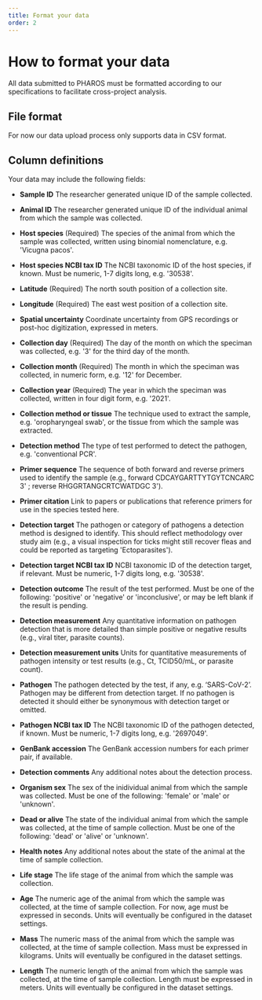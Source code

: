 ```yaml
---
title: Format your data
order: 2
---
```


# How to format your data

All data submitted to PHAROS must be formatted according to our specifications to facilitate cross-project analysis. 

## File format

For now our data upload process only supports data in CSV format.

[comment]: <> (You should be able to download the CSV template here.)

## Column definitions

Your data may include the following fields: 

[comment]: <> (If we are going to be updating these definitions regularly we will build a tool to pull the definitions automatically from the definitions file. If not updated regularly, continue to copy the definitions and paste them here.)

- **Sample ID** The researcher generated unique ID of the sample collected.

- **Animal ID** The researcher generated unique ID of the individual animal from which the sample was collected.

- **Host species** (Required) The species of the animal from which the sample was collected, written using binomial nomenclature, e.g. 'Vicugna pacos'.

- **Host species NCBI tax ID** The NCBI taxonomic ID of the host species, if known. Must be numeric, 1-7 digits long, e.g. '30538'.

- **Latitude** (Required) The north south position of a collection site.

- **Longitude** (Required) The east west position of a collection site.

- **Spatial uncertainty** Coordinate uncertainty from GPS recordings or post-hoc digitization, expressed in meters.

- **Collection day** (Required) The day of the month on which the speciman was collected, e.g. '3' for the third day of the month.

- **Collection month** (Required) The month in which the speciman was collected, in numeric form, e.g. '12' for December.

- **Collection year** (Required) The year in which the speciman was collected, written in four digit form, e.g. '2021'.

- **Collection method or tissue** The technique used to extract the sample, e.g. 'oropharyngeal swab', or the tissue from which the sample was extracted.

- **Detection method** The type of test performed to detect the pathogen, e.g. 'conventional PCR'.

- **Primer sequence** The sequence of both forward and reverse primers used to identify the sample (e.g., forward CDCAYGARTTYTGYTCNCARC 3' ; reverse RHGGRTANGCRTCWATDGC 3').

- **Primer citation** Link to papers or publications that reference primers for use in the species tested here.

- **Detection target** The pathogen or category of pathogens a detection method is designed to identify. This should reflect methodology over study aim (e.g., a visual inspection for ticks might still recover fleas and could be reported as targeting 'Ectoparasites').

- **Detection target NCBI tax ID** NCBI taxonomic ID of the detection target, if relevant. Must be numeric, 1-7 digits long, e.g. '30538'.

- **Detection outcome** The result of the test performed. Must be one of the following: 'positive' or 'negative' or 'inconclusive', or may be left blank if the result is pending.

- **Detection measurement** Any quantitative information on pathogen detection that is more detailed than simple positive or negative results (e.g., viral titer, parasite counts).

- **Detection measurement units** Units for quantitative measurements of pathogen intensity or test results (e.g., Ct, TCID50/mL, or parasite count).

- **Pathogen** The pathogen detected by the test, if any, e.g. ‘SARS-CoV-2’. Pathogen may be different from detection target. If no pathogen is detected it should either be synonymous with detection target or omitted.

- **Pathogen NCBI tax ID** The NCBI taxonomic ID of the pathogen detected, if known. Must be numeric, 1-7 digits long, e.g. '2697049'.

- **GenBank accession** The GenBank accession numbers for each primer pair, if available.

- **Detection comments** Any additional notes about the detection process.

- **Organism sex** The sex of the inidividual animal from which the sample was collected. Must be one of the following: 'female' or 'male' or 'unknown'.

- **Dead or alive** The state of the individual animal from which the sample was collected, at the time of sample collection. Must be one of the following: 'dead' or 'alive' or 'unknown'.

- **Health notes** Any additional notes about the state of the animal at the time of sample collection.

- **Life stage** The life stage of the animal from which the sample was collection.

- **Age** The numeric age of the animal from which the sample was collected, at the time of sample collection. For now, age must be expressed in seconds. Units will eventually be configured in the dataset settings.

- **Mass** The numeric mass of the animal from which the sample was collected, at the time of sample collection. Mass must be expressed in kilograms. Units will eventually be configured in the dataset settings.

- **Length** The numeric length of the animal from which the sample was collected, at the time of sample collection. Length must be expressed in meters. Units will eventually be configured in the dataset settings.
